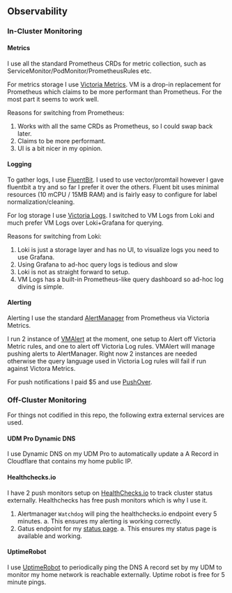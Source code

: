 ## Observability

### In-Cluster Monitoring

#### Metrics

I use all the standard Prometheus CRDs for metric collection, such as ServiceMonitor/PodMonitor/PrometheusRules etc.

For metrics storage I use [Victoria Metrics](https://victoriametrics.com/).
VM is a drop-in replacement for Prometheus which claims to be more performant than Prometheus.
For the most part it seems to work well.

Reasons for switching from Prometheus:

1. Works with all the same CRDs as Prometheus, so I could swap back later.
2. Claims to be more performant.
3. UI is a bit nicer in my opinion.

#### Logging

To gather logs, I use [FluentBit](https://fluentbit.io/). I used to use vector/promtail however I gave fluentbit
a try and so far I prefer it over the others. Fluent bit uses minimal resources (10 mCPU / 15MB RAM)
and is fairly easy to configure for label normalization/cleaning.

For log storage I use [Victoria Logs](https://docs.victoriametrics.com/victorialogs/).
I switched to VM Logs from Loki and much prefer VM Logs over Loki+Grafana for querying.

Reasons for switching from Loki:

1. Loki is just a storage layer and has no UI, to visualize logs you need to use Grafana.
2. Using Grafana to ad-hoc query logs is tedious and slow
3. Loki is not as straight forward to setup.
4. VM Logs has a built-in Prometheus-like query dashboard so ad-hoc log diving is simple.

#### Alerting

Alerting I use the standard [AlertManager](https://prometheus.io/docs/alerting/latest/alertmanager/) from Prometheus via Victoria Metrics.

I run 2 instance of [VMAlert](https://docs.victoriametrics.com/operator/resources/vmalert/) at the moment, one setup to Alert off Victoria Metric rules, and one to alert off Victoria Log rules. VMAlert will manage pushing alerts to AlertManager.
Right now 2 instances are needed otherwise the query language used in Victoria Log rules will fail if run against Victora Metrics.

For push notifications I paid $5 and use [PushOver](https://pushover.net/).

### Off-Cluster Monitoring

For things not codified in this repo, the following extra external services are used.

#### UDM Pro Dynamic DNS

I use Dynamic DNS on my UDM Pro to automatically update a A Record in Cloudflare that contains my home public IP.

#### Healthchecks.io

I have 2 push monitors setup on [HealthChecks.io](https://healthchecks.io/) to track cluster status externally. Healthchecks has free push monitors which is why I use it.

1. Alertmanager `Watchdog` will ping the healthchecks.io endpoint every 5 minutes.
  a. This ensures my alerting is working correctly.
2. Gatus endpoint for my [status page](https://status.chestr.dev).
  a. This ensures my status page is available and working.

#### UptimeRobot

I use [UptimeRobot](https://uptimerobot.com/) to periodically ping the DNS A record set by my UDM to monitor my home network is reachable externally.
Uptime robot is free for 5 minute pings.
